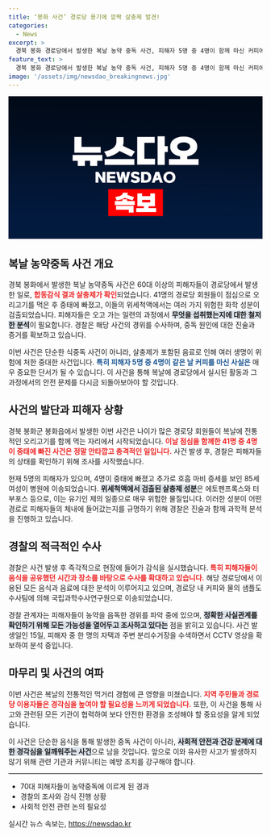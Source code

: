 ```yaml
---
title: ‘봉화 사건’ 경로당 용기에 깜짝 살충제 발견!
categories:
  - News
excerpt: >
  경북 봉화 경로당에서 발생한 복날 농약 중독 사건, 피해자 5명 중 4명이 함께 마신 커피에서 확인된 살충제 성분! 경찰의 긴급 수사로 사건의 진상이 드러날까? 클릭해 확인하세요!
feature_text: >
  경북 봉화 경로당에서 발생한 복날 농약 중독 사건, 피해자 5명 중 4명이 함께 마신 커피에서 확인된 살충제 성분! 경찰의 긴급 수사로 사건의 진상이 드러날까? 클릭해 확인하세요!
image: '/assets/img/newsdao_breakingnews.jpg'
---
```


<p><img src="/assets/img/newsdao_breakingnews.jpg" alt="implanttips 속보" /></p>

<h2 data-ke-size="size26">복날 농약중독 사건 개요</h2>

<p data-ke-size="size16">경북 봉화에서 발생한 복날 농약중독 사건은 60대 이상의 피해자들이 경로당에서 발생한 일로, <b><span style="color: #ee2323;">합동감식 결과 살충제가 확인</span></b>되었습니다. 41명의 경로당 회원들이 점심으로 오리고기를 먹은 후 중태에 빠졌고, 이들의 위세척액에서는 여러 가지 위험한 화학 성분이 검출되었습니다. 피해자들은 오고 가는 일련의 과정에서 <b><span style="background-color: #21538527;">무엇을 섭취했는지에 대한 철저한 분석</span></b>이 필요합니다. 경찰은 해당 사건의 경위를 수사하며, 중독 원인에 대한 진술과 증거를 확보하고 있습니다.</p>

<p data-ke-size="size16">이번 사건은 단순한 식중독 사건이 아니라, 살충제가 포함된 음료로 인해 여러 생명이 위험에 처한 중대한 사건입니다. <b><span style="color: #1a5490;">특히 피해자 5명 중 4명이 같은 날 커피를 마신 사실은</span></b> 매우 중요한 단서가 될 수 있습니다. 이 사건을 통해 복날에 경로당에서 실시된 활동과 그 과정에서의 안전 문제를 다시금 되돌아보아야 할 것입니다.</p>

<h2 data-ke-size="size26">사건의 발단과 피해자 상황</h2>

<p data-ke-size="size16">경북 봉화군 봉화읍에서 발생한 이번 사건은 나이가 많은 경로당 회원들이 복날에 전통적인 오리고기를 함께 먹는 자리에서 시작되었습니다. <b><span style="color: #ee2323;">이날 점심을 함께한 41명 중 4명이 중태에 빠진 사건은 정말 안타깝고 충격적인 일입니다.</span></b> 사건 발생 후, 경찰은 피해자들의 상태를 확인하기 위해 조사를 시작했습니다.</p>

<p data-ke-size="size16">현재 5명의 피해자가 있으며, 4명이 중태에 빠졌고 추가로 호흡 마비 증세를 보인 85세 여성이 병원에 이송되었습니다. <b><span style="background-color: #21538527;">위세척액에서 검출된 살충제 성분</span></b>은 에토펜프록스와 터부포스 등으로, 이는 유기인 제의 일종으로 매우 위험한 물질입니다. 이러한 성분이 어떤 경로로 피해자들의 체내에 들어갔는지를 규명하기 위해 경찰은 진술과 함께 과학적 분석을 진행하고 있습니다.</p>

<h2 data-ke-size="size26">경찰의 적극적인 수사</h2>

<p data-ke-size="size16">경찰은 사건 발생 후 즉각적으로 현장에 들어가 감식을 실시했습니다. <b><span style="color: #ee2323;">특히 피해자들이 음식을 공유했던 시간과 장소를 바탕으로 수사를 확대하고 있습니다.</span></b> 해당 경로당에서 이용된 모든 음식과 음료에 대한 분석이 이루어지고 있으며, 경로당 내 커피와 물의 샘플도 수사팀에 의해 국립과학수사연구원으로 이송되었습니다. </p>

<p data-ke-size="size16">경찰 관계자는 피해자들이 농약을 음독한 경위를 파악 중에 있으며, <b><span style="background-color: #21538527;">정확한 사실관계를 확인하기 위해 모든 가능성을 열어두고 조사하고 있다는</span></b> 점을 밝히고 있습니다. 사건 발생일인 15일, 피해자 중 한 명의 자택과 주변 분리수거장을 수색하면서 CCTV 영상을 확보하여 분석 중입니다.</p>

<h2 data-ke-size="size26">마무리 및 사건의 여파</h2>

<p data-ke-size="size16">이번 사건은 복날의 전통적인 먹거리 경험에 큰 영향을 미쳤습니다. <b><span style="color: #ee2323;">지역 주민들과 경로당 이용자들은 경각심을 높여야 할 필요성을 느끼게 되었습니다.</span></b> 또한, 이 사건을 통해 사고와 관련된 모든 기관이 협력하여 보다 안전한 환경을 조성해야 할 중요성을 알게 되었습니다.</p>

<p data-ke-size="size16">이 사건은 단순한 음식을 통해 발생한 중독 사건이 아니라, <b><span style="background-color: #21538527;">사회적 안전과 건강 문제에 대한 경각심을 일깨워주는 사건</span></b>으로 남을 것입니다. 앞으로 이와 유사한 사고가 발생하지 않기 위해 관련 기관과 커뮤니티는 예방 조치를 강구해야 합니다.</p> 

<hr style="height: 1px; border: none; background-color: #000;"/>

<ul>
    <li>70대 피해자들이 농약중독에 이르게 된 경과</li>
    <li>경찰의 조사와 감식 진행 상황</li>
    <li>사회적 안전 관련 논의 필요성</li>
</ul>

<p data-ke-size="size16"></p>
실시간 뉴스 속보는, <a href="https://newsdao.kr" rel="dofollow">https://newsdao.kr</a>


